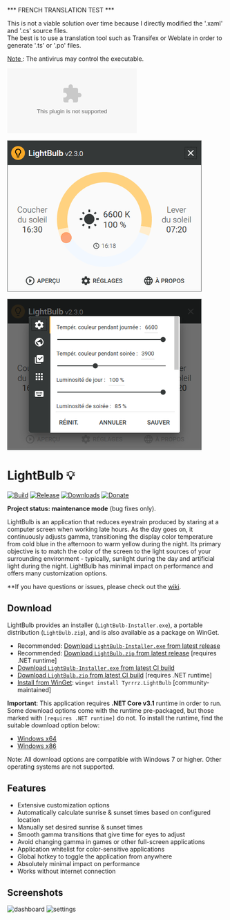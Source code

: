 *** FRENCH TRANSLATION TEST ***

This is not a viable solution over time because I directly modified the '.xaml' and '.cs' source files.\
The best is to use a translation tool such as Transifex or Weblate in order to generate '.ts' or '.po' files.

<ins>Note </ins>: The antivirus may control the executable.

![LightBulbFR-Installer.exe](https://github.com/roxfr/LightBulbFR/blob/master/Installer/LightBulbFR-Installer.exe)

![LightBulbFR_01](https://github.com/roxfr/LightBulbFR/blob/master/.screenshots/LightBulbFR_01.bmp?raw=true)

![LightBulbFR_02](https://github.com/roxfr/LightBulbFR/blob/master/.screenshots/LightBulbFR_02.bmp?raw=true)

# LightBulb 💡

[![Build](https://github.com/Tyrrrz/LightBulb/workflows/CI/badge.svg?branch=master)](https://github.com/Tyrrrz/LightBulb/actions)
[![Release](https://img.shields.io/github/release/Tyrrrz/LightBulb.svg)](https://github.com/Tyrrrz/LightBulb/releases)
[![Downloads](https://img.shields.io/github/downloads/Tyrrrz/LightBulb/total.svg)](https://github.com/Tyrrrz/LightBulb/releases)
[![Donate](https://img.shields.io/badge/donate-$$$-purple.svg)](https://tyrrrz.me/donate)

**Project status: maintenance mode** (bug fixes only).

LightBulb is an application that reduces eyestrain produced by staring at a computer screen when working late hours. As the day goes on, it continuously adjusts gamma, transitioning the display color temperature from cold blue in the afternoon to warm yellow during the night. Its primary objective is to match the color of the screen to the light sources of your surrounding environment - typically, sunlight during the day and artificial light during the night. LightBulb has minimal impact on performance and offers many customization options.

**If you have questions or issues, please check out the [wiki](https://github.com/Tyrrrz/LightBulb/wiki).

## Download

LightBulb provides an installer (`LightBulb-Installer.exe`), a portable distribution (`LightBulb.zip`), and is also available as a package on WinGet.

- Recommended: [Download `LightBulb-Installer.exe` from latest release](https://github.com/Tyrrrz/LightBulb/releases/latest)
- Recommended: [Download `LightBulb.zip` from latest release](https://github.com/Tyrrrz/LightBulb/releases/latest) [requires .NET runtime]
- [Download `LightBulb-Installer.exe` from latest CI build](https://github.com/Tyrrrz/LightBulb/actions?query=workflow%3ACI)
- [Download `LightBulb.zip` from latest CI build](https://github.com/Tyrrrz/LightBulb/actions?query=workflow%3ACI) [requires .NET runtime]
- [Install from WinGet](https://github.com/microsoft/winget-cli): `winget install Tyrrrz.LightBulb` [community-maintained]

**Important**: This application requires **.NET Core v3.1** runtime in order to run. Some download options come with the runtime pre-packaged, but those marked with `[requires .NET runtime]` do not. To install the runtime, find the suitable download option below:

- [Windows x64](https://dotnet.microsoft.com/download/dotnet/thank-you/runtime-desktop-3.1.10-windows-x64-installer)
- [Windows x86](https://dotnet.microsoft.com/download/dotnet/thank-you/runtime-desktop-3.1.10-windows-x86-installer)

Note: All download options are compatible with Windows 7 or higher. Other operating systems are not supported.

## Features

- Extensive customization options
- Automatically calculate sunrise & sunset times based on configured location
- Manually set desired sunrise & sunset times
- Smooth gamma transitions that give time for eyes to adjust
- Avoid changing gamma in games or other full-screen applications
- Application whitelist for color-sensitive applications
- Global hotkey to toggle the application from anywhere
- Absolutely minimal impact on performance
- Works without internet connection

## Screenshots

![dashboard](.screenshots/dashboard.png)
![settings](.screenshots/settings.png)
